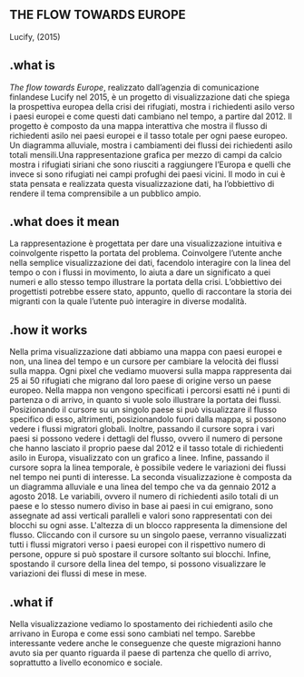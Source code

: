 ## THE FLOW TOWARDS EUROPE
Lucify, (2015)

## .what is
_The flow towards Europe_, realizzato dall’agenzia di comunicazione finlandese Lucify nel 2015, è un progetto di visualizzazione dati che spiega la prospettiva europea della crisi dei rifugiati, mostra i richiedenti asilo verso i paesi europei e come questi dati cambiano nel tempo, a partire dal 2012.
Il progetto è composto da una mappa interattiva che mostra il flusso di richiedenti asilo nei paesi europei e il tasso totale per ogni paese europeo. Un diagramma alluviale, mostra i cambiamenti dei flussi dei richiedenti asilo totali mensili.Una rappresentazione grafica per mezzo di campi da calcio mostra i rifugiati siriani che sono riusciti a raggiungere l’Europa e quelli che invece si sono rifugiati nei campi profughi dei paesi vicini.
Il modo in cui è stata pensata e realizzata questa visualizzazione dati, ha l’obbiettivo di rendere il tema comprensibile a un pubblico ampio.


## .what does it mean
La rappresentazione è progettata per dare una visualizzazione intuitiva e coinvolgente rispetto la portata del problema. Coinvolgere l’utente anche nella semplice visualizzazione dei dati, facendolo interagire con la linea del tempo o con i flussi in movimento, lo aiuta a dare un significato a quei numeri e allo stesso tempo illustrare la portata della crisi. L’obbiettivo dei progettisti potrebbe essere stato, appunto, quello di raccontare la storia dei migranti con la quale l’utente può interagire in diverse modalità.

## .how it works
Nella prima visualizzazione dati abbiamo una mappa con paesi europei e non, una linea del tempo e un cursore per cambiare la velocità dei flussi sulla mappa.
Ogni pixel che vediamo muoversi sulla mappa rappresenta dai 25 ai 50 rifugiati che migrano dal loro paese di origine verso un paese europeo. Nella mappa non vengono specificati i percorsi esatti né i punti di partenza o di arrivo, in quanto si vuole solo illustrare la portata dei flussi. Posizionando il cursore su un singolo paese si può visualizzare il flusso specifico di esso, altrimenti, posizionandolo fuori dalla mappa, si possono vedere i flussi migratori globali. Inoltre, passando il cursore sopra i vari paesi si possono vedere i dettagli del flusso, ovvero il numero di persone che hanno lasciato il proprio paese dal 2012 e il tasso totale di richiedenti asilo in Europa, visualizzato con un grafico a linee. Infine, passando il cursore sopra la linea temporale, è possibile vedere le variazioni dei flussi nel tempo nei punti di interesse.
La seconda visualizzazione è composta da un diagramma alluviale e una linea del tempo che va da gennaio 2012 a agosto 2018. Le variabili, ovvero il numero di richiedenti asilo totali di un paese e lo stesso numero diviso in base ai paesi in cui emigrano, sono assegnate ad assi verticali paralleli e valori sono rappresentati con dei blocchi su ogni asse. L'altezza di un blocco rappresenta la dimensione del flusso.
Cliccando con il cursore su un singolo paese, verranno visualizzati tutti i flussi migratori verso i paesi europei con il rispettivo numero di persone, oppure si può spostare il cursore soltanto sui blocchi. Infine, spostando il cursore della linea del tempo, si possono visualizzare le variazioni dei flussi di mese in mese.

## .what if
Nella visualizzazione vediamo lo spostamento dei richiedenti asilo che arrivano in Europa e come essi sono cambiati nel tempo. Sarebbe interessante vedere anche le conseguenze che queste migrazioni hanno avuto sia per quanto riguarda il paese di partenza che quello di arrivo, soprattutto a livello economico e sociale. 

